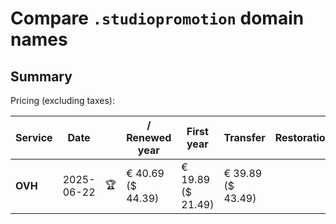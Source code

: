 # Compare `.studiopromotion` domain names

## Summary

Pricing (excluding taxes):

| Service | Date |  | / Renewed year | First year | Transfer | Restoration |
|--|--|--|--|--|--|--|
| **OVH** | 2025-06-22 | 🏆 | € 40.69<br>($ 44.39) | € 19.89<br>($ 21.49) | € 39.89<br>($ 43.49) |  |
